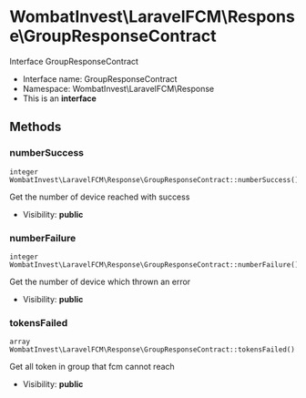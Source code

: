 WombatInvest\LaravelFCM\Response\GroupResponseContract
===============

Interface GroupResponseContract




* Interface name: GroupResponseContract
* Namespace: WombatInvest\LaravelFCM\Response
* This is an **interface**






Methods
-------


### numberSuccess

    integer WombatInvest\LaravelFCM\Response\GroupResponseContract::numberSuccess()

Get the number of device reached with success



* Visibility: **public**




### numberFailure

    integer WombatInvest\LaravelFCM\Response\GroupResponseContract::numberFailure()

Get the number of device which thrown an error



* Visibility: **public**




### tokensFailed

    array WombatInvest\LaravelFCM\Response\GroupResponseContract::tokensFailed()

Get all token in group that fcm cannot reach



* Visibility: **public**



